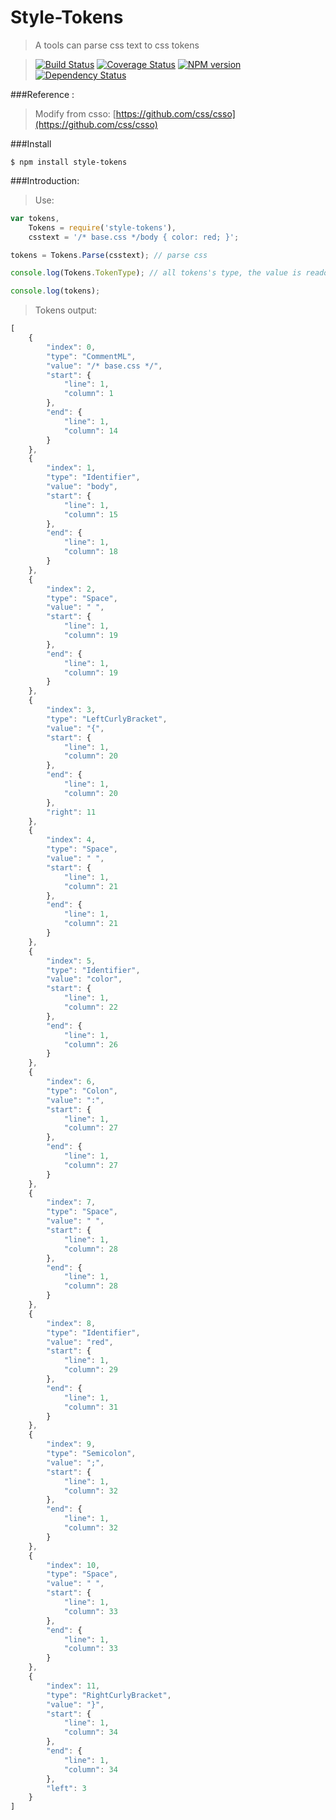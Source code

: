 Style-Tokens
==========

>A tools can parse css text to css tokens

>[![Build Status](https://travis-ci.org/Nuintun/style-tokens.svg?branch=master)](https://travis-ci.org/Nuintun/style-tokens)
>[![Coverage Status](https://coveralls.io/repos/Nuintun/style-tokens/badge.png?branch=master)](https://coveralls.io/r/Nuintun/style-tokens?branch=master)
>[![NPM version](https://badge.fury.io/js/style-tokens.png)](https://www.npmjs.org/package/style-tokens)
>[![Dependency Status](https://david-dm.org/Nuintun/style-tokens.png)](https://david-dm.org/Nuintun/style-tokens)

###Reference : 
>Modify from csso: [https://github.com/css/csso](https://github.com/css/csso)

###Install
```
$ npm install style-tokens
```

###Introduction:
>Use:

```js
var tokens,
    Tokens = require('style-tokens'),
    csstext = '/* base.css */body { color: red; }';

tokens = Tokens.Parse(csstext); // parse css

console.log(Tokens.TokenType); // all tokens's type, the value is readonly

console.log(tokens);
```

>Tokens output:

```js
[
    {
        "index": 0,
        "type": "CommentML",
        "value": "/* base.css */",
        "start": {
            "line": 1,
            "column": 1
        },
        "end": {
            "line": 1,
            "column": 14
        }
    },
    {
        "index": 1,
        "type": "Identifier",
        "value": "body",
        "start": {
            "line": 1,
            "column": 15
        },
        "end": {
            "line": 1,
            "column": 18
        }
    },
    {
        "index": 2,
        "type": "Space",
        "value": " ",
        "start": {
            "line": 1,
            "column": 19
        },
        "end": {
            "line": 1,
            "column": 19
        }
    },
    {
        "index": 3,
        "type": "LeftCurlyBracket",
        "value": "{",
        "start": {
            "line": 1,
            "column": 20
        },
        "end": {
            "line": 1,
            "column": 20
        },
        "right": 11
    },
    {
        "index": 4,
        "type": "Space",
        "value": " ",
        "start": {
            "line": 1,
            "column": 21
        },
        "end": {
            "line": 1,
            "column": 21
        }
    },
    {
        "index": 5,
        "type": "Identifier",
        "value": "color",
        "start": {
            "line": 1,
            "column": 22
        },
        "end": {
            "line": 1,
            "column": 26
        }
    },
    {
        "index": 6,
        "type": "Colon",
        "value": ":",
        "start": {
            "line": 1,
            "column": 27
        },
        "end": {
            "line": 1,
            "column": 27
        }
    },
    {
        "index": 7,
        "type": "Space",
        "value": " ",
        "start": {
            "line": 1,
            "column": 28
        },
        "end": {
            "line": 1,
            "column": 28
        }
    },
    {
        "index": 8,
        "type": "Identifier",
        "value": "red",
        "start": {
            "line": 1,
            "column": 29
        },
        "end": {
            "line": 1,
            "column": 31
        }
    },
    {
        "index": 9,
        "type": "Semicolon",
        "value": ";",
        "start": {
            "line": 1,
            "column": 32
        },
        "end": {
            "line": 1,
            "column": 32
        }
    },
    {
        "index": 10,
        "type": "Space",
        "value": " ",
        "start": {
            "line": 1,
            "column": 33
        },
        "end": {
            "line": 1,
            "column": 33
        }
    },
    {
        "index": 11,
        "type": "RightCurlyBracket",
        "value": "}",
        "start": {
            "line": 1,
            "column": 34
        },
        "end": {
            "line": 1,
            "column": 34
        },
        "left": 3
    }
]
```
